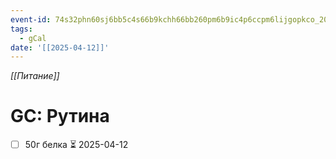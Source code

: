 ```yaml
---
event-id: 74s32phn60sj6bb5c4s66b9kchh66bb260pm6b9ic4p6ccpm6lijgopkco_20250412T063500Z
tags:
  - gCal
date: '[[2025-04-12]]'
---
```

*[[Питание]]*
# GC: Рутина
- [ ] 50г белка ⏳ 2025-04-12
